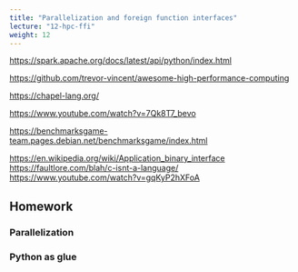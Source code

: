 ```yaml
---
title: "Parallelization and foreign function interfaces"
lecture: "12-hpc-ffi"
weight: 12
---
```


<!-- todo -->
<!---->
<!-- https://mesonbuild.com/index.html -->
<!-- https://setuptools.pypa.io/en/stable/userguide/ext_modules.html -->
<!---->
<!-- https://danielk.developer.irf.se/software_contribution_guide/mixed_coding_arts.html -->

https://spark.apache.org/docs/latest/api/python/index.html


https://github.com/trevor-vincent/awesome-high-performance-computing

https://chapel-lang.org/

https://www.youtube.com/watch?v=7Qk8T7_bevo


https://benchmarksgame-team.pages.debian.net/benchmarksgame/index.html


https://en.wikipedia.org/wiki/Application_binary_interface
https://faultlore.com/blah/c-isnt-a-language/
https://www.youtube.com/watch?v=gqKyP2hXFoA


## Homework

### Parallelization

### Python as glue


